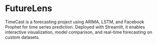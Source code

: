# FutureLens
TimeCast is a forecasting project using ARIMA, LSTM, and Facebook Prophet for time series prediction. Deployed with Streamlit, it enables interactive visualization, model comparison, and real-time forecasting on custom datasets.
